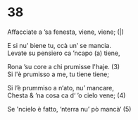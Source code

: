 # 38  
  
Affacciate a ’sa fenesta, viene, viene; (|)  
  
E si nu’ biene tu, ccà un’ se mancia.  
Levate su pensiero ca ’ncapo (a) tiene,  
  
Rona ’su core a chi prumisse l'haje. (3)  
Si l'è prumisso a me, tu tiene tiene;  
  
Si l’è prummiso a n‘ato, nu’ mancare,  
Chesta & ’na cosa ca d‘ ’o cielo vene; (4)  
  
Se 'ncielo è fatto, ‘nterra nu’ pò mancà‘ (5)  
  
  
